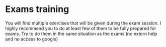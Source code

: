 # Exams training
You will find multiple exercises that will be given during the exam session. 
I highly recommend you to do at least few of them to be fully prepared for exams. Try to do them in the same situation as the exams (no extern help and no access to google)
